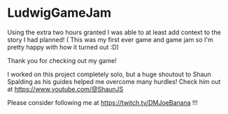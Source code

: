 # LudwigGameJam
Using the extra two hours granted I was able to at least add context to the story I had planned! (
This was my first ever game and game jam so I'm pretty happy with how it turned out :D)

Thank you for checking out my game!

I worked on this project completely solo, but a huge shoutout to Shaun Spalding as his guides helped me overcome many hurdles! Check him out at https://www.youtube.com/@ShaunJS

Please consider following me at https://twitch.tv/DMJoeBanana !!!

